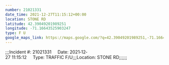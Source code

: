 ```yaml
---
number: 21021331
date_time: 2021-12-27T11:15:12+00:00
location: STONE RD
latitude: 42.39049201989251
longitude: -71.16643525903247
type: F U
google_maps_link: https://maps.google.com/?q=42.39049201989251,-71.16643525903247
---
```


;;;Incident #: 21021331     Date: 2021‐12‐27 11:15:12     Type: TRAFFIC F/U;;;Location: STONE RD;;;;;;
